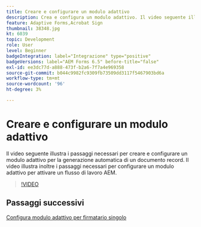 ```yaml
---
title: Creare e configurare un modulo adattivo
description: Crea e configura un modulo adattivo. Il video seguente illustra i passaggi necessari per creare e configurare un modulo adattivo per la generazione automatica di un documento record. Il video illustra inoltre i passaggi necessari per configurare un modulo adattivo per attivare un flusso di lavoro AEM.
feature: Adaptive Forms,Acrobat Sign
thumbnail: 38348.jpg
kt: 6039
topic: Development
role: User
level: Beginner
badgeIntegration: label="Integrazione" type="positive"
badgeVersions: label="AEM Forms 6.5" before-title="false"
exl-id: ee3dc77d-a888-473f-b2a6-7f7a4e969358
source-git-commit: b044c9982fc9309fb73509dd3117f5467903bd6a
workflow-type: tm+mt
source-wordcount: '96'
ht-degree: 3%

---
```


# Creare e configurare un modulo adattivo

Il video seguente illustra i passaggi necessari per creare e configurare un modulo adattivo per la generazione automatica di un documento record. Il video illustra inoltre i passaggi necessari per configurare un modulo adattivo per attivare un flusso di lavoro AEM.

>[!VIDEO](https://video.tv.adobe.com/v/38348?quality=12&learn=on)

## Passaggi successivi

[Configura modulo adattivo per firmatario singolo](./configure-adaptive-form-for-single-signer.md)